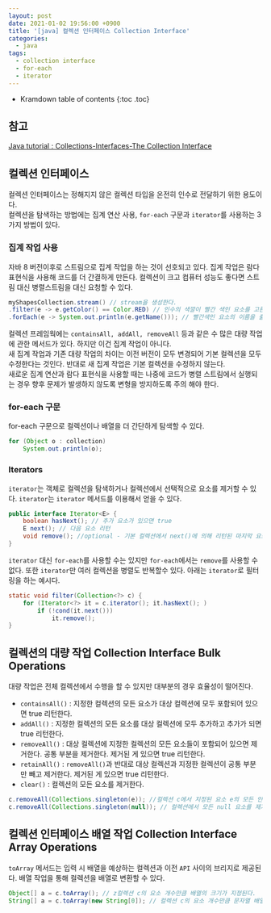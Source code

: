 ```yaml
---
layout: post
date: 2021-01-02 19:56:00 +0900
title: '[java] 컬렉션 인터페이스 Collection Interface'
categories:
  - java
tags:
  - collection interface
  - for-each
  - iterator
---
```


* Kramdown table of contents
{:toc .toc}

## 참고
[Java tutorial : Collections-Interfaces-The Collection Interface](https://docs.oracle.com/javase/tutorial/collections/interfaces/collection.html)  

## 컬렉션 인터페이스

컬렉션 인터페이스는 정해지지 않은 컬렉션 타입을 온전히 인수로 전달하기 위한 용도이다.  
컬렉션을 탐색하는 방법에는 집계 연산 사용, `for-each` 구문과 `iterator`를 사용하는 3가지 방법이 있다.  

### 집계 작업 사용

자바 8 버전이후로 스트림으로 집계 작업을 하는 것이 선호되고 있다. 집계 작업은 람다 표현식을 사용해 코드를 더 간결하게 만든다.
컬렉션이 크고 컴퓨터 성능도 좋다면 스트림 대신 병렬스트림을 대신 요청할 수 있다.

```java
myShapesCollection.stream() // stream을 생성한다.
.filter(e -> e.getColor() == Color.RED) // 인수의 색깔이 빨간 색인 요소를 고른다. 내부에 이미 반복문이 있다.
.forEach(e -> System.out.println(e.getName())); // 빨간색인 요소의 이름을 출력한다.
```

컬렉션 프레임웍에는 `containsAll, addAll, removeAll` 등과 같은 수 많은 대량 작업에 관한 메서드가 있다. 하지만 이건 집계 작업이 아니다.  
새 집계 작업과 기존 대량 작업의 차이는 이전 버전이 모두 변경되어 기본 컬렉션을 모두 수정한다는 것인다. 반대로 새 집계 작업은 기본 컬렉션을 수정하지 않는다.    
새로운 집계 연산과 람다 표현식을 사용할 때는 나중에 코드가 병렬 스트림에서 실행되는 경우 향후 문제가 발생하지 않도록 변형을 방지하도록 주의 해야 한다.  


### for-each 구문

for-each 구문으로 컬렉션이나 배열을 더 간단하게 탐색할 수 있다.  

```java  
for (Object o : collection)
    System.out.println(o);
```

### Iterators

`iterator`는 객체로 컬렉션을 탐색하거나 컬렉션에서 선택적으로 요소를 제거할 수 있다. `iterator`는 `iterator` 메서드를 이용해서 얻을 수 있다.

```java
public interface Iterator<E> {
    boolean hasNext(); // 추가 요소가 있으면 true
    E next(); // 다음 요소 리턴
    void remove(); //optional - 기본 컬렉션에서 next()에 의해 리턴된 마지막 요소를 제거, 꼭 next() 호출당 한 번만 호출된다.
}
```
`iterator` 대신  `for-each`를 사용할 수는 있지만 `for-each`에서는 `remove`를 사용할 수 없다. 또한 `iterator`만 여러 컬렉션을 병렬도 반복할수 있다.
아래는 `iterator`로 필터링을 하는 예시다.

```java
static void filter(Collection<?> c) {
    for (Iterator<?> it = c.iterator(); it.hasNext(); )
        if (!cond(it.next()))
            it.remove();
}
```

## 컬렉션의 대량 작업 Collection Interface Bulk Operations

대량 작업은 전체 컬렉션에서 수행을 할 수 있지만 대부분의 경우 효율성이 떨어진다.  

- `containsAll()` : 지정한 컬렉션의 모든 요소가 대상 컬렉션에 모두 포함되어 있으면 true 리턴한다.  
- `addAll()` : 지정한 컬렉션의 모든 요소를 대상 컬렉션에 모두 추가하고 추가가 되면 true 리턴한다.
- `removeAll()` : 대상 컬렉션에 지정한 컬렉션의 모든 요소들이 포함되어 있으면 제거한다. 공통 부분을 제거한다. 제거된 게 있으면 true 리턴한다.   
- `retainAll()` : `removeAll()`과 반대로 대상 컬렉션과 지정한 컬렉션이 공통 부분만 빼고 제거한다. 제거된 게 있으면 true 리턴한다.   
- `clear()` : 컬렉션의 모든 요소를 제거한다.  

```java  
c.removeAll(Collections.singleton(e)); //컬렉션 c에서 지정된 요소 e의 모든 인스턴스를 제거
c.removeAll(Collections.singleton(null)); // 컬렉션에서 모든 null 요소를 제거
```

## 컬렉션 인터페이스 배열 작업 Collection Interface Array Operations

`toArray` 메서드는 입력 시 배열을 예상하는 컬렉션과 이전 `API` 사이의 브리지로 제공된다. 배열 작업을 통해 컬렉션을 배열로 변환할 수 있다.  

```java
Object[] a = c.toArray(); // z컬렉션 c의 요소 개수만큼 배열의 크기가 지정된다.
String[] a = c.toArray(new String[0]); // 컬렉션 c의 요소 개수만큼 문자열 배열의 크기가 지정된다.
```
